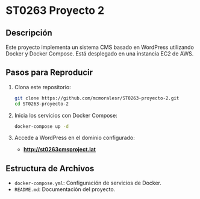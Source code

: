 # ST0263 Proyecto 2

## Descripción
Este proyecto implementa un sistema CMS basado en WordPress utilizando Docker y Docker Compose. Está desplegado en una instancia EC2 de AWS.

## Pasos para Reproducir
1. Clona este repositorio:
   ```bash
   git clone https://github.com/mcmoralesr/ST0263-proyecto-2.git
   cd ST0263-proyecto-2
   ```

2. Inicia los servicios con Docker Compose:
   ```bash
   docker-compose up -d
   ```

3. Accede a WordPress en el dominio configurado:
   - **http://st0263cmsproject.lat**

## Estructura de Archivos
- `docker-compose.yml`: Configuración de servicios de Docker.
- `README.md`: Documentación del proyecto.
